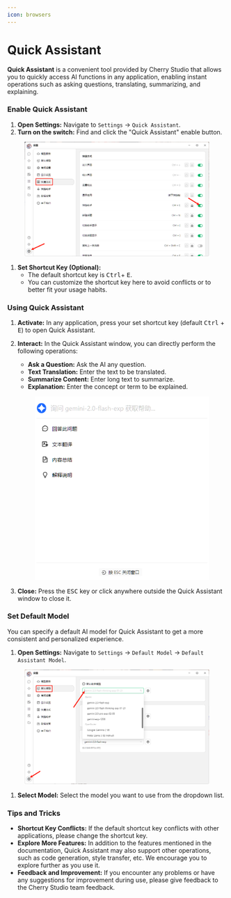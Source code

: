```yaml
---
icon: browsers
---
```


# Quick Assistant

**Quick Assistant** is a convenient tool provided by Cherry Studio that allows you to quickly access AI functions in any application, enabling instant operations such as asking questions, translating, summarizing, and explaining.

### Enable Quick Assistant

1. **Open Settings:** Navigate to `Settings` -> `Quick Assistant`.
2. **Turn on the switch:** Find and click the "Quick Assistant" enable button.

<figure><img src="../.gitbook/assets/快捷助手-0.png" alt=""><figcaption></figcaption></figure>

1. **Set Shortcut Key (Optional):**
   * The default shortcut key is <kbd>Ctrl</kbd>+ <kbd>E</kbd>.
   * You can customize the shortcut key here to avoid conflicts or to better fit your usage habits.

### Using Quick Assistant

1. **Activate:** In any application, press your set shortcut key (default <kbd>Ctrl</kbd> + <kbd>E</kbd>) to open Quick Assistant.
2.  **Interact:** In the Quick Assistant window, you can directly perform the following operations:

    * **Ask a Question:** Ask the AI any question.
    * **Text Translation:** Enter the text to be translated.
    * **Summarize Content:** Enter long text to summarize.
    * **Explanation:** Enter the concept or term to be explained.



    <figure><img src="../.gitbook/assets/快捷助手-1.png" alt=""><figcaption></figcaption></figure>
3. **Close:** Press the <kbd>ESC</kbd> key or click anywhere outside the Quick Assistant window to close it.

### Set Default Model

You can specify a default AI model for Quick Assistant to get a more consistent and personalized experience.

1. **Open Settings:** Navigate to `Settings` -> `Default Model` -> `Default Assistant Model`.

<figure><img src="../.gitbook/assets/快捷助手-2.png" alt=""><figcaption></figcaption></figure>

1. **Select Model:** Select the model you want to use from the dropdown list.

### Tips and Tricks

* **Shortcut Key Conflicts:** If the default shortcut key conflicts with other applications, please change the shortcut key.
* **Explore More Features:** In addition to the features mentioned in the documentation, Quick Assistant may also support other operations, such as code generation, style transfer, etc. We encourage you to explore further as you use it.
* **Feedback and Improvement:** If you encounter any problems or have any suggestions for improvement during use, please give feedback to the Cherry Studio team feedback.
